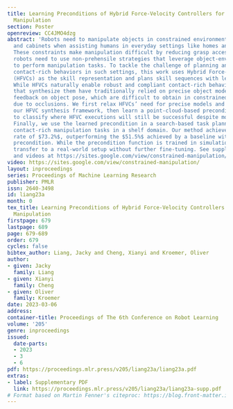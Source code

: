 ```yaml
---
title: Learning Preconditions of Hybrid Force-Velocity Controllers for Contact-Rich
  Manipulation
section: Poster
openreview: CC4JMO4dzg
abstract: 'Robots need to manipulate objects in constrained environments like shelves
  and cabinets when assisting humans in everyday settings like homes and offices.
  These constraints make manipulation difficult by reducing grasp accessibility, so
  robots need to use non-prehensile strategies that leverage object-environment contacts
  to perform manipulation tasks. To tackle the challenge of planning and controlling
  contact-rich behaviors in such settings, this work uses Hybrid Force-Velocity Controllers
  (HFVCs) as the skill representation and plans skill sequences with learned preconditions.
  While HFVCs naturally enable robust and compliant contact-rich behaviors, solvers
  that synthesize them have traditionally relied on precise object models and closed-loop
  feedback on object pose, which are difficult to obtain in constrained environments
  due to occlusions. We first relax HFVCs’ need for precise models and feedback with
  our HFVC synthesis framework, then learn a point-cloud-based precondition function
  to classify where HFVC executions will still be successful despite modeling inaccuracies.
  Finally, we use the learned precondition in a search-based task planner to complete
  contact-rich manipulation tasks in a shelf domain. Our method achieves a task success
  rate of $73.2%$, outperforming the $51.5%$ achieved by a baseline without the learned
  precondition. While the precondition function is trained in simulation, it can also
  transfer to a real-world setup without further fine-tuning. See supplementary materials
  and videos at https://sites.google.com/view/constrained-manipulation/. '
video: https://sites.google.com/view/constrained-manipulation/
layout: inproceedings
series: Proceedings of Machine Learning Research
publisher: PMLR
issn: 2640-3498
id: liang23a
month: 0
tex_title: Learning Preconditions of Hybrid Force-Velocity Controllers for Contact-Rich
  Manipulation
firstpage: 679
lastpage: 689
page: 679-689
order: 679
cycles: false
bibtex_author: Liang, Jacky and Cheng, Xianyi and Kroemer, Oliver
author:
- given: Jacky
  family: Liang
- given: Xianyi
  family: Cheng
- given: Oliver
  family: Kroemer
date: 2023-03-06
address:
container-title: Proceedings of The 6th Conference on Robot Learning
volume: '205'
genre: inproceedings
issued:
  date-parts:
  - 2023
  - 3
  - 6
pdf: https://proceedings.mlr.press/v205/liang23a/liang23a.pdf
extras:
- label: Supplementary PDF
  link: https://proceedings.mlr.press/v205/liang23a/liang23a-supp.pdf
# Format based on Martin Fenner's citeproc: https://blog.front-matter.io/posts/citeproc-yaml-for-bibliographies/
---
```


